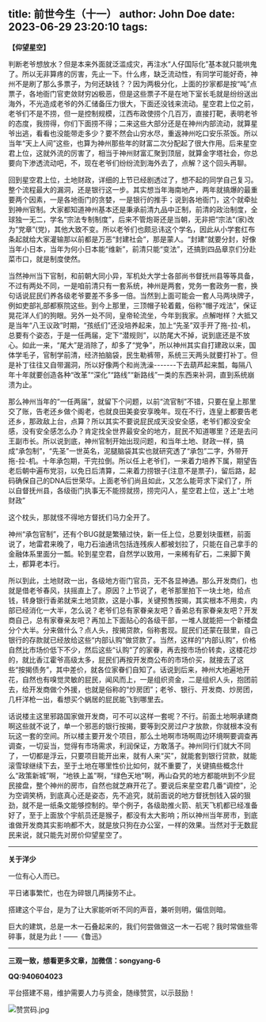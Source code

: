 title: 前世今生（十一）
author: John Doe
date: 2023-06-29 23:20:10
tags:
---
**【仰望星空】**<!--more-->

判断老爷想放水？但是本来外面就泛滥成灾，再注水“人仔国际化”基本就只能哄鬼了。所以无非算疼的厉害，先止一下。什么疼，缺乏流动性，有同学可能好奇，神州不是刷了那么多票子，为何还缺钱？？因为两极分化，上面的抄家都是按“吨”点票子，各地衙门官吏敛财穷凶极恶，但是这些票子不是在地下室长毛就是纷纷送出海外，不光造成老爷的外汇储备压力很大，下面还没钱来流动。星空君上位之前，老爷们不是不捞，但一是控制规模，江西布政使捞个几百万，直接打靶，表明老爷的态度，我捞得，你们下面捞不得；二来这些大部分还是在神州内部流动，就算星爷出逃，看看也没能带走多少？要不然会山穷水尽，重返神州吃口安乐茶饭。所以当年“天上人间”这些，也算为神州那些年的财富二次分配起了很大作用。后来星空君上位，这就外流的厉害了，相当于神州财富汇聚到顶层，就算金字塔社会，你总要向下渗透流动吧，不，现在老爷们纷纷流到海外去了，点解？这个回头再聊。

回到星空君上位，土地财政，详细的上节已经剧透过了，想不起的同学自己复习。整个流程最大的漏洞，还是银行这一步。其实想当年海南地产，两年就搞爆的最重要两个因素，一是各地衙门的贪婪，一是银行的推手；说到各地衙门，这个就牵扯到神州官制。大家都知道神州基本还是秉承前清九品中正制，前清的政治制度，全球独一无二，学名“宗法专制制度”，后来不管炮哥还是当朝，无非把“宗法”(家)改为“党章”(党)，其他大致不变。所以老爷们也颇忌讳这个学名，因此从小学套红布条起就给大家灌输那以前都是万恶“封建社会”，那是蒙人。“封建”就要分封，好像当年小日本，当年为何小日本能“维新”，前清只能“变法”，还搞到四品章京们分赴菜市口，就是制度使然。

当然神州当下官制，和前朝大同小异，军机处大学士各部尚书督抚州县等等具备，不过有两处不同，一是咱前清只有一套系统，神州是两套，党务一套政务一套，换句话说屁民们养各级老爷要差不多多一倍。当然到上面可能会一套人马两块牌子，例如吏部礼部都察院这些。到今上那里，三顶帽子轮着戴，俗称“帽子戏法”，保证晃花洋人们的狗眼。另外一处不同，皇帝轮流坐，今年到我家。点解咁样？大抵又是当年“八王议政”时期，“孩纸们”还没培养起来，加上“先圣”双手开了拖-拉-机，总要有个姿态，于是一任两届，定下“潜规则”，以防尾大不掉，说到底还是不放心。如此一来，“尾大”是消除了，却多了“党争”，所以神州其实自打建政以来，国体学毛子，官制学前清，经济拍脑袋，民生勒裤带，系统三天两头就要打补丁。但是补丁往往又自带漏洞，所以好像两个和尚洗澡-------下去葫芦起来瓢，每隔八年十年就要创造各种“改革”“深化”“路线”“新路线”一类的东西来补洞，直到系统崩溃为止。

那么神州当年的“一任两届”，就留下个问题，以前“流官制”不错，只要在皇上那里交了账，告老还乡做个阁老，也就良田美妾安享晚年。现在不行，连皇上都要告老还乡，那政敌上台，点算？所以其实不要说屁民成天没安全感，老爷们都没安全感，没有安全感怎么办？肯定找全世界最安全的地方，屁民不知道哪里？还是去问王副市长。所以说到底，神州官制开始出现问题，和当年土地、财政一样，搞成“承包制”，“先圣”一世英名，泥腿脑袋其实也就研究透了“承包”二字，外带开拖-拉-机。十年承包期，干完拉倒。所以任上老爷们，一来着力培养下属，期望告老后朝中遍布党羽，以免日后清算，二来着力捞银子(注意不是票子)，留后路，起码确保自己的DNA后世荣华。上面老爷们尚且如此，又怎么能苛求下梁们了，所以自督抚州县，各级衙门执事无不能捞就捞，捞完闪人，星空君上位，送上“土地财政”

这个枕头，那就怪不得地方督抚们马力全开了。

神州“承包官制”，还有个BUG就是繁殖过快，新一任上位，总要划块蛋糕，前面说了，地雷君来晚了，电力石油通讯包括连残疾人都被划拉了，只能在自己拿手的金融体系里面分一瓢。轮到星空君，自然学以致用，一来稀有矿石，二来脚下黄土，都算老本行。

所以到此，土地财政一出，各级地方衙门官员，无不各显神通。那么开发商们，也就是借老爷春风，扶摇直上了。原因？上节说了，老爷那里拍下一块土地，给点钱，转身银行香弟就来土地贷款，这是小事，关键预售按揭，其实根本不用卖，内部已经消化一大半，怎么说？老爷们总有家眷亲友吧？香弟总有家眷亲友吧？开发商自己，总有家眷亲友吧？再加上下面贴心的各级干部，一堆人就能把一个新楼盘分个大半。分来做什么？点人头，按揭贷款，俗称套现。屁民们还蒙在鼓里，自己银行的存款就已经放给这些“内部认购”做贷款了。当然，这样的“内部认购”，价格自然比市场价低下不少，然后这些“认购”了的家眷，再去按市场价转卖，这楼花炒的，就比香江霍爷高级太多，屁民们再按开发商公布的市场价买，就接去了这些“按揭债务”，其中差价，就各位家眷们自知了。话说到后来，神州大地遍地开花，自然也有嗅觉灵敏的屁民，闻风而上，一是组织资金，二是组织人头，抱团前去，给开发商做个外援，也就是俗称的“炒房团”；老爷、银行、开发商、炒房团，几杆洋枪一出，看想买个蜗居的屁民能飞到哪里去。

话说楼主这里邪路国家做开发商，可不可以这样一套呢？不行。前面土地啊承建商啊这些就不说了，单一个邪恶的银行按揭，要等到交房过户才放款，你就根本没有玩这一套的空间。所以楼主要开发个项目，那么土地啊市场啊周边环境啊要调查再调查，一切妥当，觉得有市场需求，利润保证，方敢落子。神州同行们就大不同了，一切都是浮云，只要项目能开出来，就有人来“买”，就能套到银行贷款，就能滚雪球继续下去，至于土地在哪里性价比如何，就不重要了，关键搞些概念什么“政策新城”啊，“地铁上盖”啊，“绿色天地”啊，再山旮旯的地方都能哄到不少屁民接盘，整个神州的房市，自然也就芝麻开花了。要说后来星空君几番“调控”，沦为空调笑柄，到底真心还是姿态，先不追究，就前面说的地方督抚刨钱入袋的狠劲，就不是一纸条文能够控制的。举个例子，各级助推火箭、航天飞机都已经准备好了，至于上面放个宇航员还是猴子，都没有太大影响；所以神州当年房市，到底谁做开发商其实影响都不大，就是放只狗在办公室，一样的效果。当然对于无数屁民来说，就只能先对房价仰望星空了。
- - -
**关于洋少**

一位有心人而已。

平日诸事繁忙，也在为碎银几两操劳不止。

搭建这个平台，是为了让大家能听听不同的声音，兼听则明，偏信则暗。

巨大的建筑，总是一木一石叠起来的，我们何尝做做这一木一石呢？我时常做些零碎事，就是为此！——《鲁迅》

---

**三观一致，想看更多文章，加微信：songyang-6**

**QQ:940604023**

平台搭建不易，维护需要人力与资金，随缘赞赏，以示鼓励！

![赞赏码.jpg](/images/zanshang.jpg)
